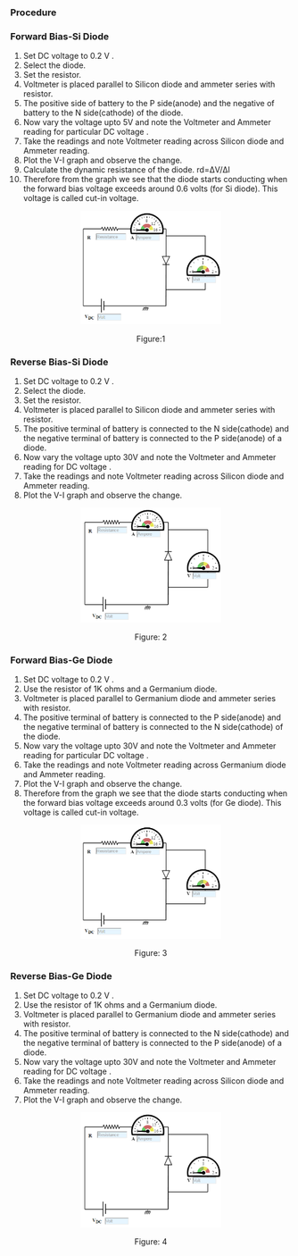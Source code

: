 ### Procedure

### Forward Bias-Si Diode
1. Set DC voltage to 0.2 V .
2. Select the diode.
3. Set the resistor.
4. Voltmeter is placed parallel to Silicon diode and ammeter series with resistor.
5. The positive side of battery to the P side(anode) and the negative of battery to the N side(cathode) of the diode.
6. Now vary the voltage upto 5V and note the Voltmeter and Ammeter reading for particular DC voltage .
7. Take the readings and note Voltmeter reading across Silicon diode and Ammeter reading.
8. Plot the V-I graph and observe the change.
9. Calculate the dynamic resistance of the diode. rd=ΔV/ΔI
10. Therefore from the graph we see that the diode starts conducting when the forward bias voltage exceeds around 0.6 volts (for Si diode). This voltage is called cut-in voltage.

<div align="center">
<img src="images/diodefrw_pr.png" width="50%">
<p>Figure:1</p>
</div>

### Reverse Bias-Si Diode
1. Set DC voltage to 0.2 V .
2. Select the diode.
3. Set the resistor.
4. Voltmeter is placed parallel to Silicon diode and ammeter series with resistor.
5. The positive terminal of battery is connected to the N side(cathode) and the negative terminal of battery is connected to the P side(anode) of a diode.
6. Now vary the voltage upto 30V and note the Voltmeter and Ammeter reading for DC voltage .
7. Take the readings and note Voltmeter reading across Silicon diode and Ammeter reading.
8. Plot the V-I graph and observe the change.

<div align="center">
<img src="images/diodervrs_pr.png" width="50%">
<p>Figure: 2</p>
</div>

### Forward Bias-Ge Diode
1. Set DC voltage to 0.2 V .
2. Use the resistor of 1K ohms and a Germanium diode.
3. Voltmeter is placed parallel to Germanium diode and ammeter series with resistor.
4. The positive terminal of battery is connected to the P side(anode) and the negative terminal of battery is connected to the N side(cathode) of the diode.
5. Now vary the voltage upto 30V and note the Voltmeter and Ammeter reading for particular DC voltage .
6. Take the readings and note Voltmeter reading across Germanium diode and Ammeter reading.
7. Plot the V-I graph and observe the change.
8. Therefore from the graph we see that the diode starts conducting when the forward bias voltage exceeds around 0.3 volts (for Ge diode). This voltage is called cut-in voltage.

<div align="center">
<img src="images/diodefrw_pr.png" width="50%">
<p>Figure: 3</p>
</div>



### Reverse Bias-Ge Diode
1. Set DC voltage to 0.2 V .
2. Use the resistor of 1K ohms and a Germanium diode.
3. Voltmeter is placed parallel to Germanium diode and ammeter series with resistor.
4. The positive terminal of battery is connected to the N side(cathode) and the negative terminal of battery is connected to the P side(anode) of a diode.
5. Now vary the voltage upto 30V and note the Voltmeter and Ammeter reading for DC voltage .
6. Take the readings and note Voltmeter reading across Silicon diode and Ammeter reading.
7. Plot the V-I graph and observe the change.

<div align="center">
<img src="images/diodervrs_pr.png" width="50%">
<p>Figure: 4</p>
</div>


<script id="MathJax-script" async src="https://cdn.jsdelivr.net/npm/mathjax@3/es5/tex-mml-chtml.js"></script>